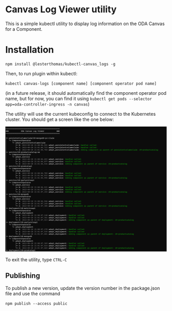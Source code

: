 # Canvas Log Viewer utility

This is a simple kubectl utility to display log information on the ODA Canvas for a Component.

# Installation

```
npm install @lesterthomas/kubectl-canvas_logs -g
```


Then, to run plugin within kubectl:

```
kubectl canvas-logs [component name] [component operator pod name]
```
(in a future release, it should automatically find the component operator pod name, but for now, you can find it using `kubectl get pods --selector app=oda-controller-ingress -n canvas`)

The utility will use the current kubeconfig to connect to the Kubernetes cluster. You should get a screen like the one below:

![Screenshot](Screenshot.png)

To exit the utility, type `CTRL-C`



## Publishing

To publish a new version, update the version number in the package.json file and use the command

```
npm publish --access public
```